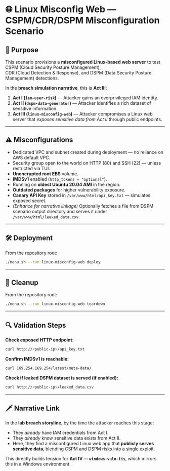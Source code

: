 # 🌐 Linux Misconfig Web — CSPM/CDR/DSPM Misconfiguration Scenario

## 📌 Purpose
This scenario provisions a **misconfigured Linux-based web server** to test CSPM (Cloud Security Posture Management),  
CDR (Cloud Detection & Response), and DSPM (Data Security Posture Management) detections.  

In the **breach simulation narrative**, this is **Act III**:
1. **Act I (`iam-user-risk`)** — Attacker gains an overprivileged IAM identity.
2. **Act II (`dspm-data-generator`)** — Attacker identifies a rich dataset of sensitive information.
3. **Act III (`linux-misconfig-web`)** — Attacker compromises a Linux web server that *exposes sensitive data from Act II* through public endpoints.

---

## ⚠️ Misconfigurations
- Dedicated VPC and subnet created during deployment — no reliance on AWS default VPC.
- Security group open to the world on HTTP (80) and SSH (22) — unless restricted via TUI.
- **Unencrypted root EBS** volume.
- **IMDSv1** enabled (`http_tokens = "optional"`).
- Running on **oldest Ubuntu 20.04 AMI** in the region.
- **Outdated packages** for higher vulnerability exposure.
- **Canary API Key** stored in `/var/www/html/api_key.txt` — simulates exposed secret.
- *(Enhance for narrative linkage)* Optionally fetches a file from DSPM scenario output directory and serves it under `/var/www/html/leaked_data.csv`.

---

## 🛠️ Deployment
From the repository root:

```bash
./menu.sh --run linux-misconfig-web deploy
```

---

## 🧹 Cleanup
From the repository root:

```bash
./menu.sh --run linux-misconfig-web teardown
```

---

## 🔍 Validation Steps

**Check exposed HTTP endpoint:**
```bash
curl http://<public-ip>/api_key.txt
```

**Confirm IMDSv1 is reachable:**
```bash
curl 169.254.169.254/latest/meta-data/
```

**Check if leaked DSPM dataset is served (if enabled):**
```bash
curl http://<public-ip>/leaked_data.csv
```

---

## 🗡️ Narrative Link
In the **lab breach storyline**, by the time the attacker reaches this stage:
- They *already* have IAM credentials from Act I.
- They *already* know sensitive data exists from Act II.
- Here, they find a misconfigured Linux web app that **publicly serves sensitive data**, blending CSPM and DSPM risks into a single exploit.

This directly builds tension for **Act IV — `windows-vuln-iis`**, which mirrors this in a Windows environment.
